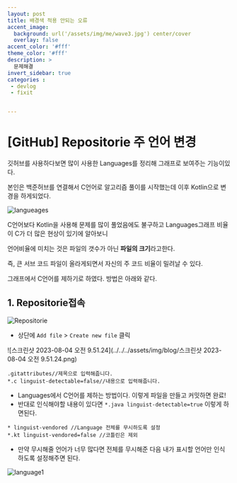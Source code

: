 ```yaml
---
layout: post
title: 배경색 적용 안되는 오류
accent_image: 
  background: url('/assets/img/me/wave3.jpg') center/cover
  overlay: false
accent_color: '#fff'
theme_color: '#fff'
description: >
  문제해결
invert_sidebar: true
categories :
 - devlog	
 - fixit


---
```


# [GitHub] Repositorie 주 언어 변경

깃허브를 사용하다보면 많이 사용한 Languages를 정리해 그래프로 보여주는 기능이있다.

본인은 백준허브를 연결해서 C언어로 알고리즘 풀이를 시작했는데 이후 Kotlin으로 변경을 하게되었다.



![langueages](../../../assets/img/blog/langueages.png)

 C언어보다 Kotlin을 사용해 문제를 많이 풀었음에도 불구하고 Languages그래프 비율이 C가 더 많은 현상이 있기에 알아보니

언어비율에 미치는 것은 파일의 갯수가 아닌 **파일의 크기**라고한다.

즉, 큰 서브 코드 파일이 올라게되면서 자신의 주 코드 비율이 밀려날 수 있다. 

그래프에서 C언어를 제하기로 하였다. 방법은 아래와 같다.



## 1. Repositorie접속

![Repositorie](../../../assets/img/blog/Repositorie.png)

* 상단에 `Add file`  > `Create new file` 클릭

![스크린샷 2023-08-04 오전 9.51.24](../../../assets/img/blog/스크린샷 2023-08-04 오전 9.51.24.png)

```
.gitattributes//제목으로 입력해줍니다.
*.c linguist-detectable=false//내용으로 입력해줍니다.
```

* Languages에서 C언어를 제하는 방법이다. 이렇게 파일을 만들고 커밋하면 완료!
* 반대로 인식해야할 내용이 있다면 `*.java linguist-detectable=true` 이렇게 하면된다.



```
* linguist-vendored //Language 전체를 무시하도록 설정
*.kt linguist-vendored=false //코틀린은 제외
```

- 만약 무시해줄 언어가 너무 많다면 전체를 무시해준 다음 내가 표시할 언어만 인식하도록 설정해주면 된다.



![language1](../../../assets/img/blog/language1.png)

